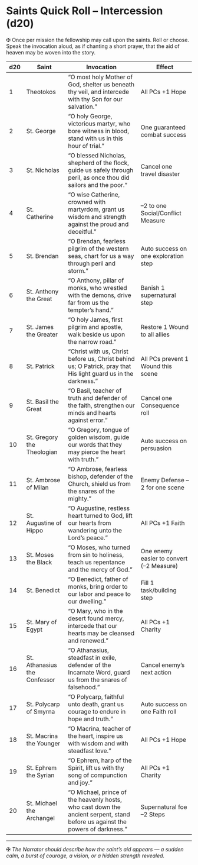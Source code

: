 # Saints Quick Roll – Intercession (d20)  

✠ Once per mission the fellowship may call upon the saints. Roll or choose. Speak the invocation aloud, as if chanting a short prayer, that the aid of heaven may be woven into the story.  

| d20 | Saint                     | Invocation                                                                 | Effect |
| --- | ------------------------- | -------------------------------------------------------------------------- | ------ |
| 1   | Theotokos                 | “O most holy Mother of God, shelter us beneath thy veil, and intercede with thy Son for our salvation.” | All PCs +1 Hope |
| 2   | St. George                | “O holy George, victorious martyr, who bore witness in blood, stand with us in this hour of trial.” | One guaranteed combat success |
| 3   | St. Nicholas              | “O blessed Nicholas, shepherd of the flock, guide us safely through peril, as once thou did sailors and the poor.” | Cancel one travel disaster |
| 4   | St. Catherine             | “O wise Catherine, crowned with martyrdom, grant us wisdom and strength against the proud and deceitful.” | –2 to one Social/Conflict Measure |
| 5   | St. Brendan               | “O Brendan, fearless pilgrim of the western seas, chart for us a way through peril and storm.” | Auto success on one exploration step |
| 6   | St. Anthony the Great     | “O Anthony, pillar of monks, who wrestled with the demons, drive far from us the tempter’s hand.” | Banish 1 supernatural step |
| 7   | St. James the Greater     | “O holy James, first pilgrim and apostle, walk beside us upon the narrow road.” | Restore 1 Wound to all allies |
| 8   | St. Patrick               | “Christ with us, Christ before us, Christ behind us; O Patrick, pray that His light guard us in the darkness.” | All PCs prevent 1 Wound this scene |
| 9   | St. Basil the Great       | “O Basil, teacher of truth and defender of the faith, strengthen our minds and hearts against error.” | Cancel one Consequence roll |
| 10  | St. Gregory the Theologian| “O Gregory, tongue of golden wisdom, guide our words that they may pierce the heart with truth.” | Auto success on persuasion |
| 11  | St. Ambrose of Milan      | “O Ambrose, fearless bishop, defender of the Church, shield us from the snares of the mighty.” | Enemy Defense –2 for one scene |
| 12  | St. Augustine of Hippo    | “O Augustine, restless heart turned to God, lift our hearts from wandering unto the Lord’s peace.” | All PCs +1 Faith |
| 13  | St. Moses the Black       | “O Moses, who turned from sin to holiness, teach us repentance and the mercy of God.” | One enemy easier to convert (–2 Measure) |
| 14  | St. Benedict              | “O Benedict, father of monks, bring order to our labor and peace to our dwelling.” | Fill 1 task/building step |
| 15  | St. Mary of Egypt         | “O Mary, who in the desert found mercy, intercede that our hearts may be cleansed and renewed.” | All PCs +1 Charity |
| 16  | St. Athanasius the Confessor | “O Athanasius, steadfast in exile, defender of the Incarnate Word, guard us from the snares of falsehood.” | Cancel enemy’s next action |
| 17  | St. Polycarp of Smyrna    | “O Polycarp, faithful unto death, grant us courage to endure in hope and truth.” | Auto success on one Faith roll |
| 18  | St. Macrina the Younger   | “O Macrina, teacher of the heart, inspire us with wisdom and with steadfast love.” | All PCs +1 Hope |
| 19  | St. Ephrem the Syrian     | “O Ephrem, harp of the Spirit, lift us with thy song of compunction and joy.” | All PCs +1 Charity |
| 20  | St. Michael the Archangel | “O Michael, prince of the heavenly hosts, who cast down the ancient serpent, stand before us against the powers of darkness.” | Supernatural foe –2 Steps |

---

✠ *The Narrator should describe how the saint’s aid appears — a sudden calm, a burst of courage, a vision, or a hidden strength revealed.*  
